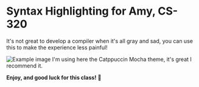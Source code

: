 # Syntax Highlighting for Amy, CS-320

It's not great to develop a compiler when it's all gray and sad, you can use this to make the experience less painful!

![Example image](https://github.com/user-attachments/assets/1608cf13-ee96-4030-8f3d-5aa937db3601)
I'm using here the Catppuccin Mocha theme, it's great I recommend it.

**Enjoy, and good luck for this class!** 🦊
